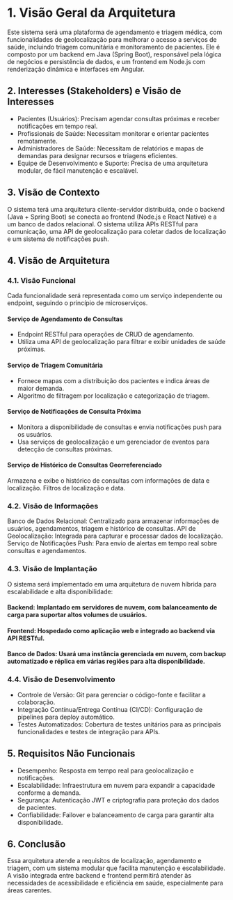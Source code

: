 # 1. Visão Geral da Arquitetura
Este sistema será uma plataforma de agendamento e triagem médica, com funcionalidades de geolocalização para melhorar o acesso a serviços de saúde, incluindo triagem comunitária e monitoramento de pacientes. Ele é composto por um backend em Java (Spring Boot), responsável pela lógica de negócios e persistência de dados, e um frontend em Node.js com renderização dinâmica e interfaces em Angular.

## 2. Interesses (Stakeholders) e Visão de Interesses
- Pacientes (Usuários): Precisam agendar consultas próximas e receber notificações em tempo real.
- Profissionais de Saúde: Necessitam monitorar e orientar pacientes remotamente.
- Administradores de Saúde: Necessitam de relatórios e mapas de demandas para designar recursos e triagens eficientes.
- Equipe de Desenvolvimento e Suporte: Precisa de uma arquitetura modular, de fácil manutenção e escalável.
## 3. Visão de Contexto
O sistema terá uma arquitetura cliente-servidor distribuída, onde o backend (Java + Spring Boot) se conecta ao frontend (Node.js e React Native) e a um banco de dados relacional. O sistema utiliza APIs RESTful para comunicação, uma API de geolocalização para coletar dados de localização e um sistema de notificações push.

## 4. Visão de Arquitetura
### 4.1. Visão Funcional
Cada funcionalidade será representada como um serviço independente ou endpoint, seguindo o princípio de microserviços.

#### Serviço de Agendamento de Consultas

- Endpoint RESTful para operações de CRUD de agendamento.
- Utiliza uma API de geolocalização para filtrar e exibir unidades de saúde próximas.
#### Serviço de Triagem Comunitária

- Fornece mapas com a distribuição dos pacientes e indica áreas de maior demanda.
- Algoritmo de filtragem por localização e categorização de triagem.

#### Serviço de Notificações de Consulta Próxima

- Monitora a disponibilidade de consultas e envia notificações push para os usuários.
- Usa serviços de geolocalização e um gerenciador de eventos para detecção de consultas próximas.
  
#### Serviço de Histórico de Consultas Georreferenciado

Armazena e exibe o histórico de consultas com informações de data e localização.
Filtros de localização e data.


### 4.2. Visão de Informações
Banco de Dados Relacional: Centralizado para armazenar informações de usuários, agendamentos, triagem e histórico de consultas.
API de Geolocalização: Integrada para capturar e processar dados de localização.
Serviço de Notificações Push: Para envio de alertas em tempo real sobre consultas e agendamentos.
### 4.3. Visão de Implantação
O sistema será implementado em uma arquitetura de nuvem híbrida para escalabilidade e alta disponibilidade:

#### Backend: Implantado em servidores de nuvem, com balanceamento de carga para suportar altos volumes de usuários.
#### Frontend: Hospedado como aplicação web e integrado ao backend via API RESTful.
#### Banco de Dados: Usará uma instância gerenciada em nuvem, com backup automatizado e réplica em várias regiões para alta disponibilidade.
### 4.4. Visão de Desenvolvimento
- Controle de Versão: Git para gerenciar o código-fonte e facilitar a colaboração.
- Integração Contínua/Entrega Contínua (CI/CD): Configuração de pipelines para deploy automático.
- Testes Automatizados: Cobertura de testes unitários para as principais funcionalidades e testes de integração para APIs.
## 5. Requisitos Não Funcionais
- Desempenho: Resposta em tempo real para geolocalização e notificações.
- Escalabilidade: Infraestrutura em nuvem para expandir a capacidade conforme a demanda.
- Segurança: Autenticação JWT e criptografia para proteção dos dados de pacientes.
- Confiabilidade: Failover e balanceamento de carga para garantir alta disponibilidade.
## 6. Conclusão
Essa arquitetura atende a requisitos de localização, agendamento e triagem, com um sistema modular que facilita manutenção e escalabilidade. A visão integrada entre backend e frontend permitirá atender às necessidades de acessibilidade e eficiência em saúde, especialmente para áreas carentes.
